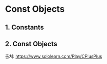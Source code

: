 # Const Objects

## 1. Constants





## 2. Const Objects









출처: https://www.sololearn.com/Play/CPlusPlus
